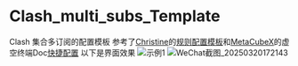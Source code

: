 # Clash_multi_subs_Template
Clash 集合多订阅的配置模板
参考了[Christine](https://blog.tyasaka.xyz/)的[规则配置模板](https://blog.tyasaka.xyz/posts/clash-vergerev-to-portable/)和[MetaCubeX](https://github.com/MetaCubeX)的虚空终端Doc[快捷配置](https://wiki.metacubex.one/example/conf/#__tabbed_1_1)
以下是界面效果
![示例1](https://github.com/user-attachments/assets/03c5d0a3-8208-4683-bc45-c59ffa13ba7e)
![WeChat截图_20250320172143](https://github.com/user-attachments/assets/3e92e5f1-40bf-43fd-8c16-255fb771e04f)
